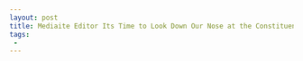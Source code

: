```yaml
---
layout: post
title: Mediaite Editor Its Time to Look Down Our Nose at the Constituents of Alabama
tags:
 -
---
```


